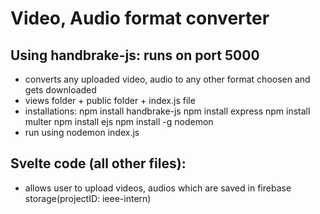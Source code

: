# Video, Audio format converter

## Using handbrake-js: runs on port 5000
* converts any uploaded video, audio to any other format choosen and gets downloaded
* views folder + public folder + index.js file
* installations:
npm install handbrake-js
npm install express
npm install multer
npm install ejs
npm install -g nodemon
* run using
nodemon index.js

## Svelte code (all other files): 
* allows user to upload videos, audios which are saved in firebase storage(projectID: ieee-intern)